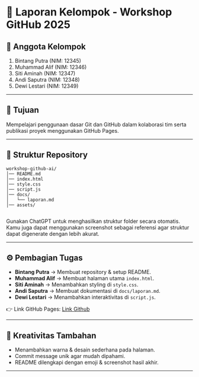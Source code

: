 
# 📑 Laporan Kelompok - Workshop GitHub 2025

## 👥 Anggota Kelompok

1. Bintang Putra (NIM: 12345)
2. Muhammad Alif (NIM: 12346)
3. Siti Aminah (NIM: 12347)
4. Andi Saputra (NIM: 12348)
5. Dewi Lestari (NIM: 12349)

---

## 🎯 Tujuan

Mempelajari penggunaan dasar Git dan GitHub dalam kolaborasi tim serta publikasi proyek menggunakan GitHub Pages.

---

## 📁 Struktur Repository

```
workshop-github-ai/
│── README.md
│── index.html
│── style.css
│── script.js
│── docs/
│   └── laporan.md
│── assets/


```

Gunakan ChatGPT untuk menghasilkan struktur folder secara otomatis. Kamu juga dapat menggunakan screenshot sebagai referensi agar struktur dapat digenerate dengan lebih akurat.

---

## ⚙️ Pembagian Tugas

* **Bintang Putra** → Membuat repository & setup README.
* **Muhammad Alif** → Membuat halaman utama `index.html`.
* **Siti Aminah** → Menambahkan styling di `style.css`.
* **Andi Saputra** → Membuat dokumentasi di `docs/laporan.md`.
* **Dewi Lestari** → Menambahkan interaktivitas di `script.js`.

👉 Link GitHub Pages: [Link Github](https://username.github.io/workshop-github-ai)

---

## 🌟 Kreativitas Tambahan

* Menambahkan warna & desain sederhana pada halaman.
* Commit message unik agar mudah dipahami.
* README dilengkapi dengan emoji & screenshot hasil akhir.

---

